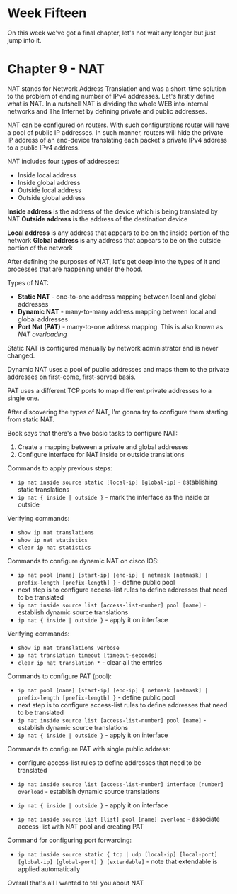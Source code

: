 # Week Fifteen

On this week we've got a final chapter, let's not wait any longer but just jump into it.

# Chapter 9 - NAT

NAT stands for Network Address Translation and was a short-time solution to the problem of ending number of IPv4 addresses. Let's firstly define what is NAT. In a nutshell NAT is dividing the whole WEB into internal networks and The Internet by defining private and public addresses.

NAT can be configured on routers. With such configurations router will have a pool of public IP addresses. In such manner, routers will hide the private IP address of an end-device translating each packet's private IPv4 address to a public IPv4 address.

NAT includes four types of addresses:

- Inside local address
- Inside global address
- Outside local address
- Outside global address

**Inside address** is the address of the device which is being translated by NAT
**Outside address** is the address of the destination device

**Local address** is any address that appears to be on the inside portion of the network
**Global address** is any address that appears to be on the outside portion of the network

After defining the purposes of NAT, let's get deep into the types of it and processes that are happening under the hood.

Types of NAT:

- **Static NAT** - one-to-one address mapping between local and global addresses
- **Dynamic NAT** - many-to-many address mapping between local and global addresses
- **Port Nat (PAT)** - many-to-one address mapping. This is also known as _NAT overloading_

Static NAT is configured manually by network administrator and is never changed.

Dynamic NAT uses a pool of public addresses and maps them to the private addresses on first-come, first-served basis.

PAT uses a different TCP ports to map different private addresses to a single one.

After discovering the types of NAT, I'm gonna try to configure them starting from static NAT.

Book says that there's a two basic tasks to configure NAT:

1. Create a mapping between a private and global addresses
1. Configure interface for NAT inside or outside translations

Commands to apply previous steps:

- `ip nat inside source static [local-ip] [global-ip]` - establishing static translations
- `ip nat { inside | outside }` - mark the interface as the inside or outside

Verifying commands:

- `show ip nat translations`
- `show ip nat statistics`
- `clear ip nat statistics`

Commands to configure dynamic NAT on cisco IOS:

- `ip nat pool [name] [start-ip] [end-ip] { netmask [netmask] | prefix-length [prefix-length] }` - define public pool
- next step is to configure access-list rules to define addresses that need to be translated
- `ip nat inside source list [access-list-number] pool [name]` - establish dynamic source translations
- `ip nat { inside | outside }` - apply it on interface

Verifying commands:

- `show ip nat translations verbose`
- `ip nat translation timeout [timeout-seconds]`
- `clear ip nat translation *` - clear all the entries

Commands to configure PAT (pool):

- `ip nat pool [name] [start-ip] [end-ip] { netmask [netmask] | prefix-length [prefix-length] }` - define public pool
- next step is to configure access-list rules to define addresses that need to be translated
- `ip nat inside source list [access-list-number] pool [name]` - establish dynamic source translations
- `ip nat { inside | outside }` - apply it on interface

Commands to configure PAT with single public address:

- configure access-list rules to define addresses that need to be translated
- `ip nat inside source list [access-list-number] interface [number] overload` - establish dynamic source translations
- `ip nat { inside | outside }` - apply it on interface

- `ip nat inside source list [list] pool [name] overload` - associate access-list with NAT pool and creating PAT

Command for configuring port forwarding:

- `ip nat inside source static { tcp | udp [local-ip] [local-port] [global-ip] [global-port] } [extendable]` - note that extendable is applied automatically

Overall that's all I wanted to tell you about NAT

